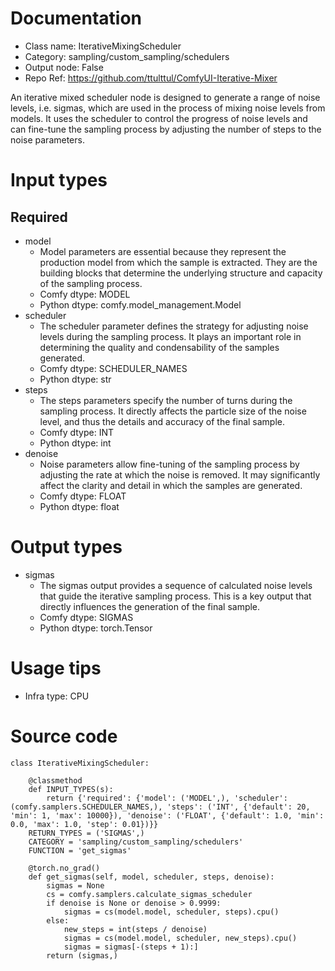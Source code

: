 # Documentation
- Class name: IterativeMixingScheduler
- Category: sampling/custom_sampling/schedulers
- Output node: False
- Repo Ref: https://github.com/ttulttul/ComfyUI-Iterative-Mixer

An iterative mixed scheduler node is designed to generate a range of noise levels, i.e. sigmas, which are used in the process of mixing noise levels from models. It uses the scheduler to control the progress of noise levels and can fine-tune the sampling process by adjusting the number of steps to the noise parameters.

# Input types
## Required
- model
    - Model parameters are essential because they represent the production model from which the sample is extracted. They are the building blocks that determine the underlying structure and capacity of the sampling process.
    - Comfy dtype: MODEL
    - Python dtype: comfy.model_management.Model
- scheduler
    - The scheduler parameter defines the strategy for adjusting noise levels during the sampling process. It plays an important role in determining the quality and condensability of the samples generated.
    - Comfy dtype: SCHEDULER_NAMES
    - Python dtype: str
- steps
    - The steps parameters specify the number of turns during the sampling process. It directly affects the particle size of the noise level, and thus the details and accuracy of the final sample.
    - Comfy dtype: INT
    - Python dtype: int
- denoise
    - Noise parameters allow fine-tuning of the sampling process by adjusting the rate at which the noise is removed. It may significantly affect the clarity and detail in which the samples are generated.
    - Comfy dtype: FLOAT
    - Python dtype: float

# Output types
- sigmas
    - The sigmas output provides a sequence of calculated noise levels that guide the iterative sampling process. This is a key output that directly influences the generation of the final sample.
    - Comfy dtype: SIGMAS
    - Python dtype: torch.Tensor

# Usage tips
- Infra type: CPU

# Source code
```
class IterativeMixingScheduler:

    @classmethod
    def INPUT_TYPES(s):
        return {'required': {'model': ('MODEL',), 'scheduler': (comfy.samplers.SCHEDULER_NAMES,), 'steps': ('INT', {'default': 20, 'min': 1, 'max': 10000}), 'denoise': ('FLOAT', {'default': 1.0, 'min': 0.0, 'max': 1.0, 'step': 0.01})}}
    RETURN_TYPES = ('SIGMAS',)
    CATEGORY = 'sampling/custom_sampling/schedulers'
    FUNCTION = 'get_sigmas'

    @torch.no_grad()
    def get_sigmas(self, model, scheduler, steps, denoise):
        sigmas = None
        cs = comfy.samplers.calculate_sigmas_scheduler
        if denoise is None or denoise > 0.9999:
            sigmas = cs(model.model, scheduler, steps).cpu()
        else:
            new_steps = int(steps / denoise)
            sigmas = cs(model.model, scheduler, new_steps).cpu()
            sigmas = sigmas[-(steps + 1):]
        return (sigmas,)
```